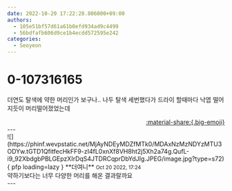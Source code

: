 ```yaml
---
date: 2022-10-20 17:22:28.806000+09:00
authors:
  - 105e51bf57d61a61b0efd934ad9c4499
  - 56bdfafb606d9ce1b4ecdd572595e242
categories:
  - Seoyeon
---
```


# 0-107316165

<div class="post-container" markdown="1">
<div class="content-container md-sidebar__scrollwrap" markdown="1">

더연도 탈색에 약한 머리인가 보구나.. 나두 탈색 세번했다가 드라이 할때마다 낙엽 떨어지듯이 머리떨어졌었는데

</div>
</div>

<div style="text-align: right;" markdown="1">
<a href="https://weverse.io/fromis9/fanpost/0-107316165" style="text-align: right;">:material-share:{.big-emoji}</a>
</div>
---

<div class="comments-container md-sidebar__scrollwrap" markdown="1">
<div class="comment" markdown="1">
<div class='id-container' markdown="1">
![](https://phinf.wevpstatic.net/MjAyNDEyMDZfMTk0/MDAxNzMzNDYzMTU3ODYw.tGTD1QfitfecHkFF9-zI4fL0xnXf8VH8ht2j5Xh2a74g.QufL-i9_92XbdgbPBLGEpzXIrDqS4JTDRCqprDbYdJIg.JPEG/image.jpg?type=s72){ pfp loading=lazy }
**<span class="artist">더여니</span>** <small>Oct 20 2022, 17:24</small><br>
</div>
<div class='comment-body' markdown="1">
약하기보다는 너무 다양한 머리를 해온 결과랄까요
</div>
</div>
</div>
---
